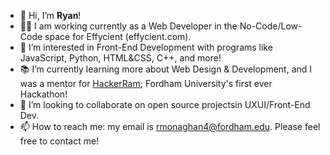 - 👋 Hi, I’m <b>Ryan</b>!
- 👨‍💻 I am working currently as a Web Developer in the No-Code/Low-Code space for Effycient (effycient.com).
- 👀 I’m interested in Front-End Development with programs like JavaScript, Python, HTML&CSS, C++, and more!
- 📚 I’m currently learning more about Web Design & Development, and I was a mentor for [HackerRam](https://hackeram.wixsite.com/live); Fordham University's first ever Hackathon! 
- 💞️ I’m looking to collaborate on open source projectsin UXUI/Front-End Dev.
- 📫 How to reach me: my email is rmonaghan4@fordham.edu. Please feel free to contact me!











<!---
Ryan1997123/Ryan1997123 is a ✨ special ✨ repository because its `README.md` (this file) appears on your GitHub profile.
You can click the Preview link to take a look at your changes.
--->
